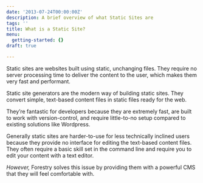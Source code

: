 ```yaml
---
date: '2013-07-24T00:00:00Z'
description: A brief overview of what Static Sites are
tags: ''
title: What is a Static Site?
menu:
  getting-started: {}
draft: true

---
```

Static sites are websites built using static, unchanging files. They require no server processing time to deliver the content to the user, which makes them very fast and performant.

Static site generators are the modern way of building static sites. They convert simple, text-based content files in static files ready for the web. 

They’re fantastic for developers because they are extremely fast, are built to work with version-control, and require little-to-no setup compared to existing solutions like Wordpress.

Generally static sites are harder-to-use for less technically inclined users because they provide no interface for editing the text-based content files. They often require a basic skill set in the command line and require you to edit your content with a text editor.

*However,* Forestry solves this issue by providing them with a powerful CMS that they will feel comfortable with.